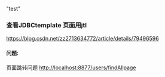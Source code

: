"test" 

###  查看JDBCtemplate 页面用jtl
<https://blog.csdn.net/zz2713634772/article/details/79496596>



#### 问题:

页面跳转问题
<http://localhost:8877/users/findAllpage>
